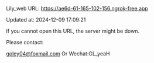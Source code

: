 Lily_web URL: https://ae6d-61-165-102-156.ngrok-free.app

Updated at: 2024-12-09 17:09:21

If you cannot open this URL, the server might be down.

Please contact: 

goley04@foxmail.com Or Wechat:GL_yeaH
